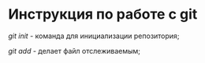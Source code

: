 # Инструкция по работе с git

*git init* - команда для инициализации репозитория;

*git add* - делает файл отслеживаемым;